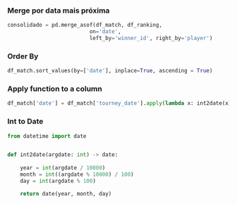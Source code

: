 ### Merge por data mais próxima

```python
consolidado = pd.merge_asof(df_match, df_ranking,
                          on='date',
                          left_by='winner_id', right_by='player')
```

### Order By

```python
df_match.sort_values(by=['date'], inplace=True, ascending = True)
```

### Apply function to a column

```python
df_match['date'] = df_match['tourney_date'].apply(lambda x: int2date(x)).apply(pd.to_datetime)
```


### Int to Date

```python
from datetime import date


def int2date(argdate: int) -> date:
   
    year = int(argdate / 10000)
    month = int((argdate % 10000) / 100)
    day = int(argdate % 100)

    return date(year, month, day)
```
